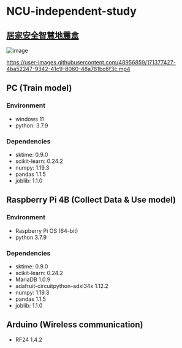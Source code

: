 # NCU-independent-study
## [居家安全智慧地震盒](https://github.com/JSHT/NCU-independent-study/blob/main/%E5%B1%85%E5%AE%B6%E5%AE%89%E5%85%A8%E6%99%BA%E6%85%A7%E5%9C%B0%E9%9C%87%E7%9B%92.pdf)
![image](https://user-images.githubusercontent.com/48956859/171380744-e67d2279-2927-4836-8a68-e06c1cab3017.png)

https://user-images.githubusercontent.com/48956859/171377427-4ba52247-9342-41c9-8060-48a781bc6f3c.mp4

## PC (Train model)
### Environment
- windows 11
- python: 3.7.9

### Dependencies
- sktime: 0.9.0
- scikit-learn: 0.24.2
- numpy: 1.19.3
- pandas 1.1.5
- joblib: 1.1.0

## Raspberry Pi 4B (Collect Data & Use model)
### Environment
- Raspberry Pi OS (64-bit)
- python 3.7.9

### Dependencies
- sktime: 0.9.0
- scikit-learn: 0.24.2
- MariaDB 1.0.9
- adafruit-circuitpython-adxl34x 1.12.2
- numpy: 1.19.3
- pandas 1.1.5
- joblib: 1.1.0

## Arduino (Wireless communication)
- RF24 1.4.2
